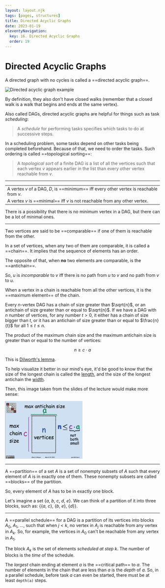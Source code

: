 ```yaml
---
layout: layout.njk
tags: [pages, structures]
title: Directed Acyclic Graphs
date: 2023-01-19
eleventyNavigation:
  key: 16. Directed Acyclic Graphs
  order: 19
---
```


# Directed Acyclic Graphs

A directed graph with no cycles is called a ==directed acyclic graph==.

![Directed acyclic graph example](https://upload.wikimedia.org/wikipedia/commons/thumb/3/39/Directed_acyclic_graph_3.svg/320px-Directed_acyclic_graph_3.svg.png)

By definition, they also don't have closed walks (remember that a closed walk is a walk that begins and ends at the same vertex).

Also called DAGs, directed acyclic graphs are helpful for things such as task _scheduling_: 

> A _schedule_ for performing tasks specifies which tasks to do at successive steps.

In a scheduling problem, some tasks depend on other tasks being completed beforehand. Because of that, we need to order the tasks. Such ordering is called ==topological sorting==:

> A _topological sort_ of a finite DAG is a list of all the vertices such that each vertex $v$ appears earlier in the list than every other vertex reachable from $v$.

---

|  |
| :--- |
| A vertex $v$ of a DAG, $D$, is ==minimum== iff every other vertex is reachable from $v$. |
| A vertex $v$ is ==minimal== iff $v$ is not reachable from any other vertex. |

There is a possibility that there is no minimum vertex in a DAG, but there can be a lot of minimal ones.

---

Two vertices are said to be ==comparable== if one of them is reachable from the other.

In a set of vertices, when any two of them are comparable, it is called a ==chain==. It implies that the sequence of elements has an order.

The opposite of that, when **no** two elements are comparable, is the ==antichain==.

So, $u$ is _incomparable_ to $v$ iff there is no path from $u$ to $v$ and no path from $v$ to $u$.

When a vertex in a chain is reachable from all the other vertices, it is the ==maximum element== of the chain.

Every $n$-vertex DAG has a chain of size greater than $\sqrt{n}$, or an antichain of size greater than or equal to $\sqrt{n}$. If we have a DAG with $n$ number of vertices, for any number $t \gt 0$, it either has a chain of size bigger than $t$, or it has an antichain of size greater than or equal to $\frac{n}{t}$ for all $1 \leq t \leq n$.

The product of the maximum chain size and the maximum antichain size is greater than or equal to the number of vertices:

$$n \geq c \cdot a$$

This is [Dilworth's lemma](https://mathworld.wolfram.com/DilworthsLemma.html).

To help visualize it better in our mind's eye, it'd be good to know that the size of the longest chain is called the [length](https://mathworld.wolfram.com/PartialOrderLength.html), and the size of the longest antichain the [width](https://mathworld.wolfram.com/PartialOrderWidth.html).

Then, this image taken from the slides of the lecture would make more sense:

<img src="https://raw.githubusercontent.com/rivea0/bite-sized-math-for-cs/main/notes/unit-02-structures/images/antichains-chains.png" alt="Antichains times chains" width="50%">

---

A ==partition== of a set $A$ is a set of nonempty subsets of $A$ such that every element of $A$ is in exactly one of them. These nonempty subsets are called ==blocks== of the partition.

So, every element of $A$ has to be in exactly one block.

Let's imagine a set $\{a, \ b, \ c, \ d, \ e\}$.
We can think of a partition of it into three blocks, such as: $\{\{a, \ c\}, \ \{b, \ e\}, \ \{d\}\}$.

---

A ==parallel schedule== for a DAG is a partition of its vertices into blocks $A_0, \ A_1, \ ...,$ such that when $j \lt k$, no vertex in $A_j$ is reachable from any vertex in $A_k$.
So, for example, the vertices in $A_0$ can't be reachable from any vertex in $A_1$.

The block $A_k$ is the set of elements _scheduled at step $k$_. 
The number of blocks is the _time_ of the schedule.

The _largest_ chain ending at element $a$ is the ==critical path== to $a$.
The number of elements in the chain that are less than $a$ is the _depth_ of $a$.
So, in a parallel schedule, before task $a$ can even be started, there must be at least `depth(a)` steps.
